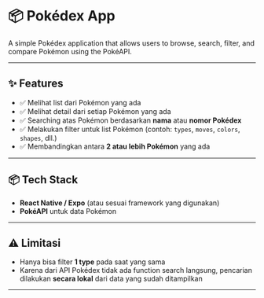 # 📦 Pokédex App

A simple Pokédex application that allows users to browse, search, filter, and compare Pokémon using the PokéAPI.

---

## ✨ Features

- ✅ Melihat list dari Pokémon yang ada  
- ✅ Melihat detail dari setiap Pokémon yang ada  
- ✅ Searching atas Pokémon berdasarkan **nama** atau **nomor Pokédex**  
- ✅ Melakukan filter untuk list Pokémon (contoh: `types`, `moves`, `colors`, `shapes`, dll.)  
- ✅ Membandingkan antara **2 atau lebih Pokémon** yang ada  

---


## 📦 Tech Stack

- **React Native / Expo** (atau sesuai framework yang digunakan)
- **PokéAPI** untuk data Pokémon

---

## ⚠️ Limitasi

- Hanya bisa filter **1 type** pada saat yang sama  
- Karena dari API Pokédex tidak ada function search langsung, pencarian dilakukan **secara lokal** dari data yang sudah ditampilkan

---